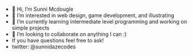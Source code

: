 - 👋 Hi, I’m Sunni Mcdougle
- 👀 I’m interested in web design, game development, and illustrating
- 🌱 I’m currently learning intermediate level programming and working on simple projects
- 💞️ I’m looking to collaborate on anything I can :)
-  If you have questions feel free to ask!
- twitter: @sunnidazecodes

<!---
SunniDaze7/SunniDaze7 is a ✨ special ✨ repository because its `README.md` (this file) appears on your GitHub profile.
You can click the Preview link to take a look at your changes.
--->
